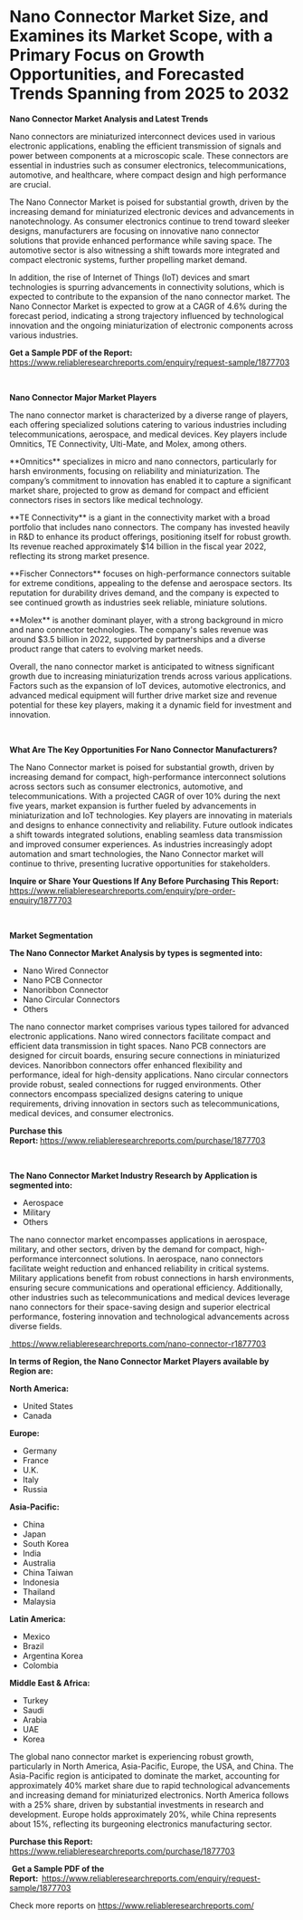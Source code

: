 <p><h1>Nano Connector Market Size, and Examines its Market Scope, with a Primary Focus on Growth Opportunities, and Forecasted Trends Spanning from 2025 to 2032</h1></p><p><strong>Nano Connector Market Analysis and Latest Trends</strong></p>
<p><p>Nano connectors are miniaturized interconnect devices used in various electronic applications, enabling the efficient transmission of signals and power between components at a microscopic scale. These connectors are essential in industries such as consumer electronics, telecommunications, automotive, and healthcare, where compact design and high performance are crucial.</p><p>The Nano Connector Market is poised for substantial growth, driven by the increasing demand for miniaturized electronic devices and advancements in nanotechnology. As consumer electronics continue to trend toward sleeker designs, manufacturers are focusing on innovative nano connector solutions that provide enhanced performance while saving space. The automotive sector is also witnessing a shift towards more integrated and compact electronic systems, further propelling market demand.</p><p>In addition, the rise of Internet of Things (IoT) devices and smart technologies is spurring advancements in connectivity solutions, which is expected to contribute to the expansion of the nano connector market. The Nano Connector Market is expected to grow at a CAGR of 4.6% during the forecast period, indicating a strong trajectory influenced by technological innovation and the ongoing miniaturization of electronic components across various industries.</p></p>
<p><strong>Get a Sample PDF of the Report:&nbsp;</strong> <a href="https://www.reliableresearchreports.com/enquiry/request-sample/1877703?utm_campaign=2208&utm_medium=2&utm_source=Github&utm_content=ia&utm_term=07042025&utm_id=nano-connector">https://www.reliableresearchreports.com/enquiry/request-sample/1877703</a></p>
<p>&nbsp;</p>
<p><strong>Nano Connector Major Market Players</strong></p>
<p><p>The nano connector market is characterized by a diverse range of players, each offering specialized solutions catering to various industries including telecommunications, aerospace, and medical devices. Key players include Omnitics, TE Connectivity, Ulti-Mate, and Molex, among others.</p><p>**Omnitics** specializes in micro and nano connectors, particularly for harsh environments, focusing on reliability and miniaturization. The company’s commitment to innovation has enabled it to capture a significant market share, projected to grow as demand for compact and efficient connectors rises in sectors like medical technology.</p><p>**TE Connectivity** is a giant in the connectivity market with a broad portfolio that includes nano connectors. The company has invested heavily in R&D to enhance its product offerings, positioning itself for robust growth. Its revenue reached approximately $14 billion in the fiscal year 2022, reflecting its strong market presence.</p><p>**Fischer Connectors** focuses on high-performance connectors suitable for extreme conditions, appealing to the defense and aerospace sectors. Its reputation for durability drives demand, and the company is expected to see continued growth as industries seek reliable, miniature solutions.</p><p>**Molex** is another dominant player, with a strong background in micro and nano connector technologies. The company's sales revenue was around $3.5 billion in 2022, supported by partnerships and a diverse product range that caters to evolving market needs.</p><p>Overall, the nano connector market is anticipated to witness significant growth due to increasing miniaturization trends across various applications. Factors such as the expansion of IoT devices, automotive electronics, and advanced medical equipment will further drive market size and revenue potential for these key players, making it a dynamic field for investment and innovation.</p></p>
<p>&nbsp;</p>
<p><strong>What Are The Key Opportunities For Nano Connector Manufacturers?</strong></p>
<p><p>The Nano Connector market is poised for substantial growth, driven by increasing demand for compact, high-performance interconnect solutions across sectors such as consumer electronics, automotive, and telecommunications. With a projected CAGR of over 10% during the next five years, market expansion is further fueled by advancements in miniaturization and IoT technologies. Key players are innovating in materials and designs to enhance connectivity and reliability. Future outlook indicates a shift towards integrated solutions, enabling seamless data transmission and improved consumer experiences. As industries increasingly adopt automation and smart technologies, the Nano Connector market will continue to thrive, presenting lucrative opportunities for stakeholders.</p></p>
<p><strong>Inquire or Share Your Questions If Any Before Purchasing This Report:</strong> <a href="https://www.reliableresearchreports.com/enquiry/pre-order-enquiry/1877703?utm_campaign=2208&utm_medium=2&utm_source=Github&utm_content=ia&utm_term=07042025&utm_id=nano-connector">https://www.reliableresearchreports.com/enquiry/pre-order-enquiry/1877703</a></p>
<p>&nbsp;</p>
<p><strong>Market Segmentation</strong></p>
<p><strong>The Nano Connector Market Analysis by types is segmented into:</strong></p>
<p><ul><li>Nano Wired Connector</li><li>Nano PCB Connector</li><li>Nanoribbon Connector</li><li>Nano Circular Connectors</li><li>Others</li></ul></p>
<p><p>The nano connector market comprises various types tailored for advanced electronic applications. Nano wired connectors facilitate compact and efficient data transmission in tight spaces. Nano PCB connectors are designed for circuit boards, ensuring secure connections in miniaturized devices. Nanoribbon connectors offer enhanced flexibility and performance, ideal for high-density applications. Nano circular connectors provide robust, sealed connections for rugged environments. Other connectors encompass specialized designs catering to unique requirements, driving innovation in sectors such as telecommunications, medical devices, and consumer electronics.</p></p>
<p><strong>Purchase this Report:&nbsp;</strong><a href="https://www.reliableresearchreports.com/purchase/1877703?utm_campaign=2208&utm_medium=2&utm_source=Github&utm_content=ia&utm_term=07042025&utm_id=nano-connector">https://www.reliableresearchreports.com/purchase/1877703</a></p>
<p>&nbsp;</p>
<p><strong>The Nano Connector Market Industry Research by Application is segmented into:</strong></p>
<p><ul><li>Aerospace</li><li>Military</li><li>Others</li></ul></p>
<p><p>The nano connector market encompasses applications in aerospace, military, and other sectors, driven by the demand for compact, high-performance interconnect solutions. In aerospace, nano connectors facilitate weight reduction and enhanced reliability in critical systems. Military applications benefit from robust connections in harsh environments, ensuring secure communications and operational efficiency. Additionally, other industries such as telecommunications and medical devices leverage nano connectors for their space-saving design and superior electrical performance, fostering innovation and technological advancements across diverse fields.</p></p>
<p><a href="https://www.reliableresearchreports.com/nano-connector-r1877703?utm_campaign=2208&utm_medium=2&utm_source=Github&utm_content=ia&utm_term=07042025&utm_id=nano-connector">&nbsp;https://www.reliableresearchreports.com/nano-connector-r1877703</a></p>
<p><strong>In terms of Region, the Nano Connector Market Players available by Region are:</strong></p>
<p>
    <p> <strong> North America: </strong>
        <ul>
            <li>United States</li>
            <li>Canada</li>
        </ul>
        </p> 
    <p> <strong> Europe: </strong>
        <ul>
            <li>Germany</li>
            <li>France</li>
            <li>U.K.</li>
            <li>Italy</li>
            <li>Russia</li>
        </ul>
        </p> 
    <p> <strong> Asia-Pacific: </strong>
        <ul>
            <li>China</li>
            <li>Japan</li>
            <li>South Korea</li>
            <li>India</li>
            <li>Australia</li>
            <li>China Taiwan</li>
            <li>Indonesia</li>
            <li>Thailand</li>
            <li>Malaysia</li>
        </ul>
        </p> 
    <p> <strong> Latin America: </strong>
        <ul>
            <li>Mexico</li>
            <li>Brazil</li>
            <li>Argentina Korea</li>
            <li>Colombia</li>
        </ul>
        </p> 
    <p> <strong> Middle East & Africa: </strong>
        <ul>
            <li>Turkey</li>
            <li>Saudi</li>
            <li>Arabia</li>
            <li>UAE</li>
            <li>Korea</li>
        </ul>
    </p>
    </p>
<p><p>The global nano connector market is experiencing robust growth, particularly in North America, Asia-Pacific, Europe, the USA, and China. The Asia-Pacific region is anticipated to dominate the market, accounting for approximately 40% market share due to rapid technological advancements and increasing demand for miniaturized electronics. North America follows with a 25% share, driven by substantial investments in research and development. Europe holds approximately 20%, while China represents about 15%, reflecting its burgeoning electronics manufacturing sector.</p></p>
<p><strong>Purchase this Report: </strong><a href="https://www.reliableresearchreports.com/purchase/1877703?utm_campaign=2208&utm_medium=2&utm_source=Github&utm_content=ia&utm_term=07042025&utm_id=nano-connector">https://www.reliableresearchreports.com/purchase/1877703</a></p>
<p>&nbsp;<strong>Get a Sample PDF of the Report:&nbsp;&nbsp;</strong><a href="https://www.reliableresearchreports.com/enquiry/request-sample/1877703?utm_campaign=2208&utm_medium=2&utm_source=Github&utm_content=ia&utm_term=07042025&utm_id=nano-connector">https://www.reliableresearchreports.com/enquiry/request-sample/1877703</a></p>
<p><strong></strong></p>
<p>Check more reports on <a href="https://www.reliableresearchreports.com/?utm_campaign=2208&utm_medium=2&utm_source=Github&utm_content=ia&utm_term=07042025&utm_id=nano-connector">https://www.reliableresearchreports.com/</a></p>